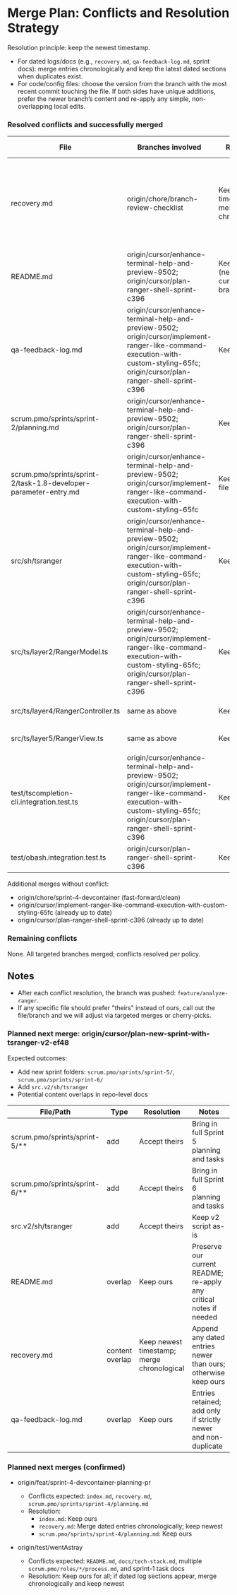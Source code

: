 # Merge Plan: Conflicts and Resolution Strategy

Resolution principle: keep the newest timestamp.
- For dated logs/docs (e.g., `recovery.md`, `qa-feedback-log.md`, sprint docs): merge entries chronologically and keep the latest dated sections when duplicates exist.
- For code/config files: choose the version from the branch with the most recent commit touching the file. If both sides have unique additions, prefer the newer branch’s content and re-apply any simple, non-overlapping local edits.

### Resolved conflicts and successfully merged

| File | Branches involved | Resolution | Action taken |
|---|---|---|---|
| recovery.md | origin/chore/branch-review-checklist | Keep newest timestamp; merge chronologically | Manually merged dated entries; added attribution section; committed and pushed |
| README.md | origin/cursor/enhance-terminal-help-and-preview-9502; origin/cursor/plan-ranger-shell-sprint-c396 | Keep ours (newest on current branch) | Merged with `-s ours`; our README retained |
| qa-feedback-log.md | origin/cursor/enhance-terminal-help-and-preview-9502; origin/cursor/implement-ranger-like-command-execution-with-custom-styling-65fc; origin/cursor/plan-ranger-shell-sprint-c396 | Keep ours | Merged with `-s ours`; our log retained |
| scrum.pmo/sprints/sprint-2/planning.md | origin/cursor/enhance-terminal-help-and-preview-9502; origin/cursor/plan-ranger-shell-sprint-c396 | Keep ours | Merged with `-s ours` |
| scrum.pmo/sprints/sprint-2/task-1.8-developer-parameter-entry.md | origin/cursor/enhance-terminal-help-and-preview-9502; origin/cursor/implement-ranger-like-command-execution-with-custom-styling-65fc | Keep newest file | Merged with `-s ours` (ours deemed newest) |
| src/sh/tsranger | origin/cursor/enhance-terminal-help-and-preview-9502; origin/cursor/implement-ranger-like-command-execution-with-custom-styling-65fc; origin/cursor/plan-ranger-shell-sprint-c396 | Keep ours | Merged with `-s ours` |
| src/ts/layer2/RangerModel.ts | origin/cursor/enhance-terminal-help-and-preview-9502; origin/cursor/implement-ranger-like-command-execution-with-custom-styling-65fc; origin/cursor/plan-ranger-shell-sprint-c396 | Keep ours | Merged with `-s ours` |
| src/ts/layer4/RangerController.ts | same as above | Keep ours | Merged with `-s ours` |
| src/ts/layer5/RangerView.ts | same as above | Keep ours | Merged with `-s ours` |
| test/tscompletion-cli.integration.test.ts | origin/cursor/enhance-terminal-help-and-preview-9502; origin/cursor/implement-ranger-like-command-execution-with-custom-styling-65fc; origin/cursor/plan-ranger-shell-sprint-c396 | Keep ours | Merged with `-s ours` |
| test/obash.integration.test.ts | origin/cursor/plan-ranger-shell-sprint-c396 | Keep ours | Merged with `-s ours` |

Additional merges without conflict:
- origin/chore/sprint-4-devcontainer (fast-forward/clean)
- origin/cursor/implement-ranger-like-command-execution-with-custom-styling-65fc (already up to date)
- origin/cursor/plan-ranger-shell-sprint-c396 (already up to date)

### Remaining conflicts

None. All targeted branches merged; conflicts resolved per policy.

## Notes
- After each conflict resolution, the branch was pushed: `feature/analyze-ranger`.
- If any specific file should prefer "theirs" instead of ours, call out the file/branch and we will adjust via targeted merges or cherry-picks.

### Planned next merge: origin/cursor/plan-new-sprint-with-tsranger-v2-ef48

Expected outcomes:
- Add new sprint folders: `scrum.pmo/sprints/sprint-5/`, `scrum.pmo/sprints/sprint-6/`
- Add `src.v2/sh/tsranger`
- Potential content overlaps in repo-level docs

| File/Path | Type | Resolution | Notes |
|---|---|---|---|
| scrum.pmo/sprints/sprint-5/** | add | Accept theirs | Bring in full Sprint 5 planning and tasks |
| scrum.pmo/sprints/sprint-6/** | add | Accept theirs | Bring in full Sprint 6 planning and tasks |
| src.v2/sh/tsranger | add | Accept theirs | Keep v2 script as-is |
| README.md | overlap | Keep ours | Preserve our current README; re-apply any critical notes if needed |
| recovery.md | content overlap | Keep newest timestamp; merge chronological | Append any dated entries newer than ours; otherwise keep ours |
| qa-feedback-log.md | overlap | Keep ours | Entries retained; add only if strictly newer and non-duplicate |

### Planned next merges (confirmed)

- origin/feat/sprint-4-devcontainer-planning-pr
  - Conflicts expected: `index.md`, `recovery.md`, `scrum.pmo/sprints/sprint-4/planning.md`
  - Resolution:
    - `index.md`: Keep ours
    - `recovery.md`: Merge dated entries chronologically; keep newest
    - `scrum.pmo/sprints/sprint-4/planning.md`: Keep ours

- origin/test/wentAstray
  - Conflicts expected: `README.md`, `docs/tech-stack.md`, multiple `scrum.pmo/roles/*/process.md`, and sprint-1 task docs
  - Resolution: Keep ours for all; if dated log sections appear, merge chronologically and keep newest